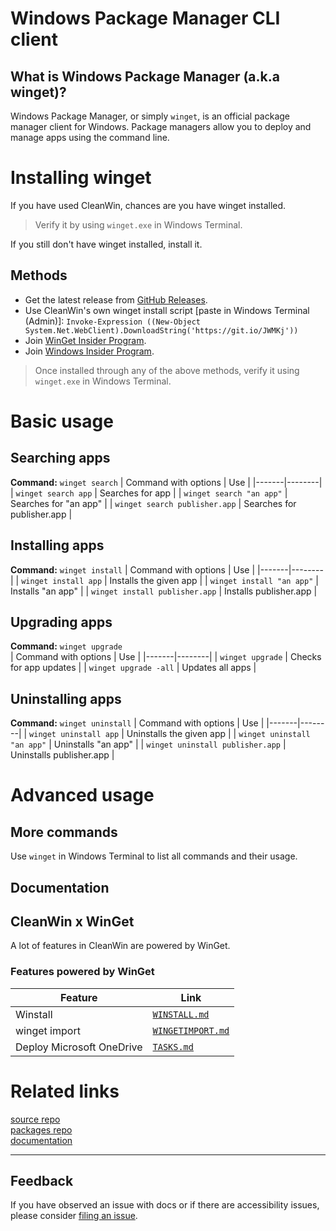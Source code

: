 # Windows Package Manager CLI client
## What is Windows Package Manager (a.k.a winget)?
Windows Package Manager, or simply `winget`, is an official package manager client for Windows. Package managers allow you to deploy and manage apps using the command line. 

# Installing winget
If you have used CleanWin, chances are you have winget installed.   
> Verify it by using ``winget.exe`` in Windows Terminal.  

If you still don't have winget installed, install it.

## Methods
- Get the latest release from [GitHub Releases](https://github.com/microsoft/winget-cli/releases/latest).
- Use CleanWin's own winget install script [paste in Windows Terminal (Admin)]: ``Invoke-Expression ((New-Object System.Net.WebClient).DownloadString('https://git.io/JWMKj'))``
- Join [WinGet Insider Program](http://aka.ms/winget-InsiderProgram).
- Join [Windows Insider Program](https://insider.windows.com/).

> Once installed through any of the above methods, verify it using ``winget.exe`` in Windows Terminal.

# Basic usage
## Searching apps    
**Command:** `winget search`
| Command with options | Use | 
|-------|--------|
| `winget search app` | Searches for app |
| `winget search "an app"` | Searches for "an app" |
| `winget search publisher.app` | Searches for publisher.app |

## Installing apps     
**Command:** `winget install`
| Command with options | Use | 
|-------|--------|
| `winget install app` | Installs the given app |
| `winget install "an app"` | Installs "an app" |
| `winget install publisher.app` | Installs publisher.app |

## Upgrading apps  
**Command:** `winget upgrade`  
| Command with options | Use | 
|-------|--------|
| `winget upgrade` | Checks for app updates |
| `winget upgrade -all` | Updates all apps |

## Uninstalling apps

**Command:** `winget uninstall`
| Command with options | Use | 
|-------|--------|
| `winget uninstall app` | Uninstalls the given app |
| `winget uninstall "an app"` | Uninstalls "an app" |
| `winget uninstall publisher.app` | Uninstalls publisher.app |

# Advanced usage
## More commands
Use `winget` in Windows Terminal to list all commands and their usage.
## Documentation

## CleanWin x WinGet
A lot of features in CleanWin are powered by WinGet.   
### Features powered by WinGet
| Feature | Link | 
|-------|--------|
| Winstall | [`WINSTALL.md`](https://github.com/pratyakshm/CleanWin/blob/main/doc/WINSTALL.md) |
| winget import | [`WINGETIMPORT.md`](https://github.com/pratyakshm/CleanWin/blob/main/doc/WINGETIMPORT.md) |
| Deploy Microsoft OneDrive | [`TASKS.md`](https://github.com/pratyakshm/CleanWin/blob/main/doc/TASKS.md) |

# Related links
[source repo](https://github.com/microsoft/winget-cli/)     
[packages repo](https://github.com/microsoft/winget-pkgs/)    
[documentation](https://docs.microsoft.com/en-us/windows/package-manager/winget/)    

***

## Feedback
If you have observed an issue with docs or if there are accessibility issues, please consider [filing an issue](https://github.com/pratyakshm/CleanWin/issues/new?assignees=pratyakshm&labels=Issue-Docs&template=doc_issue.yaml&title=Docs+issue%3A+).